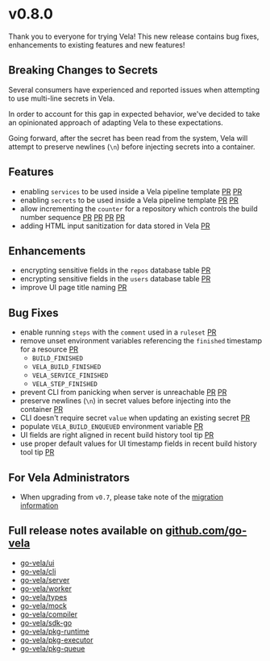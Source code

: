 # v0.8.0

Thank you to everyone for trying Vela! This new release contains bug fixes, enhancements to existing features and new features!

## Breaking Changes to Secrets

Several consumers have experienced and reported issues when attempting to use multi-line secrets in Vela.

In order to account for this gap in expected behavior, we've decided to take an opinionated approach of adapting Vela to these expectations.

Going forward, after the secret has been read from the system, Vela will attempt to preserve newlines (`\n`) before injecting secrets into a container.

## Features

* enabling `services` to be used inside a Vela pipeline template [PR](https://github.com/go-vela/server/pull/402) [PR](https://github.com/go-vela/compiler/pull/180)
* enabling `secrets` to be used inside a Vela pipeline template [PR](https://github.com/go-vela/server/pull/394) [PR](https://github.com/go-vela/compiler/pull/179)
* allow incrementing the `counter` for a repository which controls the build number sequence [PR](https://github.com/go-vela/ui/pull/404) [PR](https://github.com/go-vela/server/pull/393) [PR](https://github.com/go-vela/cli/pull/234) [PR](https://github.com/go-vela/types/pull/176)
* adding HTML input sanitization for data stored in Vela [PR](https://github.com/go-vela/types/pull/166)

## Enhancements

* encrypting sensitive fields in the `repos` database table [PR](https://github.com/go-vela/types/pull/163)
* encrypting sensitive fields in the `users` database table [PR](https://github.com/go-vela/types/pull/164)
* improve UI page title naming [PR](https://github.com/go-vela/ui/pull/394)

## Bug Fixes

* enable running `steps` with the `comment` used in a `ruleset` [PR](https://github.com/go-vela/types/pull/175)
* remove unset environment variables referencing the `finished` timestamp for a resource [PR](https://github.com/go-vela/types/pull/172)
  * `BUILD_FINISHED`
  * `VELA_BUILD_FINISHED`
  * `VELA_SERVICE_FINISHED`
  * `VELA_STEP_FINISHED`
* prevent CLI from panicking when server is unreachable [PR](https://github.com/go-vela/cli/pull/236) [PR](https://github.com/go-vela/sdk-go/pull/102)
* preserve newlines (`\n`) in secret values before injecting into the container [PR](https://github.com/go-vela/pkg-executor/pull/157)
* CLI doesn't require secret `value` when updating an existing secret [PR](https://github.com/go-vela/cli/pull/228)
* populate `VELA_BUILD_ENQUEUED` environment variable [PR](https://github.com/go-vela/server/pull/352)
* UI fields are right aligned in recent build history tool tip [PR](https://github.com/go-vela/ui/pull/389)
* use proper default values for UI timestamp fields in recent build history tool tip [PR](https://github.com/go-vela/ui/pull/388)

## For Vela Administrators

* When upgrading from `v0.7`, please take note of the [migration information](/migrations/v0.8/README.md)

## Full release notes available on [github.com/go-vela](https://github.com/go-vela)

* [go-vela/ui](https://github.com/go-vela/ui/releases)
* [go-vela/cli](https://github.com/go-vela/cli/releases)
* [go-vela/server](https://github.com/go-vela/server/releases)
* [go-vela/worker](https://github.com/go-vela/worker/releases)
* [go-vela/types](https://github.com/go-vela/types/releases)
* [go-vela/mock](https://github.com/go-vela/mock/releases)
* [go-vela/compiler](https://github.com/go-vela/compiler/releases)
* [go-vela/sdk-go](https://github.com/go-vela/sdk-go/releases)
* [go-vela/pkg-runtime](https://github.com/go-vela/pkg-runtime/releases)
* [go-vela/pkg-executor](https://github.com/go-vela/pkg-executor/releases)
* [go-vela/pkg-queue](https://github.com/go-vela/pkg-queue/releases)